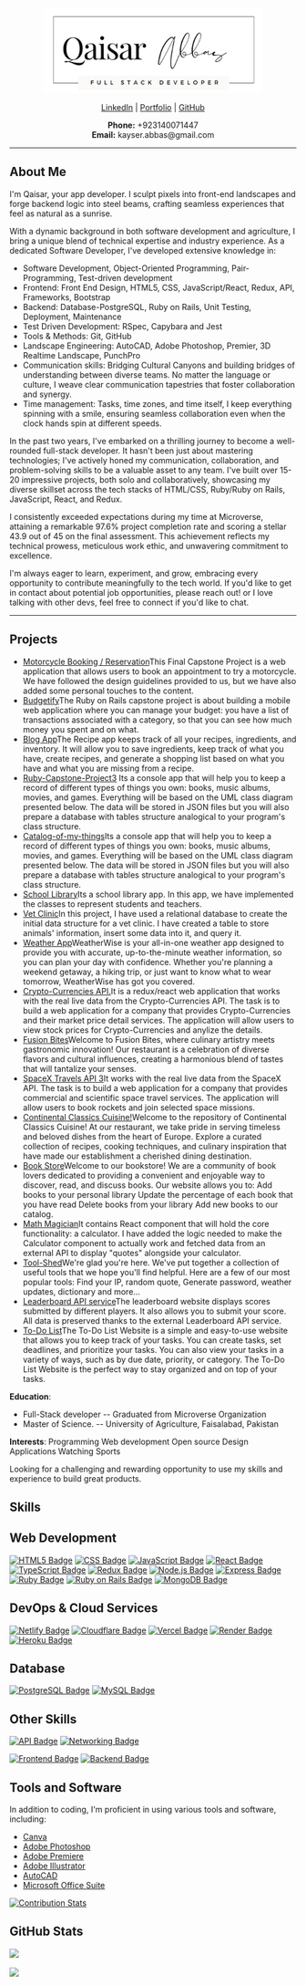 <p align="center">
  <img src="https://github.com/Kaiserabbas/Qaisar-Abbas-Portfolio/raw/main/Images/KAISER-2.png" alt="Your Logo" height="150">
</p>

<p align="center">
  <a href="https://www.linkedin.com/in/kaisar-abbas">LinkedIn</a> |
  <a href="https://https://qaisar-abbas-portfolio.vercel.app/">Portfolio</a> |
  <a href="https://github.com/Kaiserabbas">GitHub</a>
</p>

<p align="center">
  <strong>Phone:</strong> +923140071447 <br>
  <strong>Email:</strong> kayser.abbas@gmail.com
</p>

<hr>

<h2>About Me</h2>

<p>
  I'm Qaisar, your app developer. I sculpt pixels into front-end landscapes and forge backend logic into steel beams, crafting seamless experiences that feel as natural as a sunrise.
</p>

<p>
  With a dynamic background in both software development and agriculture, I bring a unique blend of technical expertise and industry experience. As a dedicated Software Developer, I've developed extensive knowledge in:
</p>

<ul>
  <li>Software Development, Object-Oriented Programming, Pair-Programming, Test-driven development</li>
  <li>Frontend: Front End Design, HTML5, CSS, JavaScript/React, Redux, API, Frameworks, Bootstrap</li>
  <li>Backend: Database-PostgreSQL, Ruby on Rails, Unit Testing, Deployment, Maintenance</li>
  <li>Test Driven Development: RSpec, Capybara and Jest</li>
  <li>Tools & Methods: Git, GitHub</li>
  <li>Landscape Engineering: AutoCAD, Adobe Photoshop, Premier, 3D Realtime Landscape, PunchPro</li>
  <li>Communication skills: Bridging Cultural Canyons and building bridges of understanding between diverse teams. No matter the language or culture, I weave clear communication tapestries that foster collaboration and synergy.</li>
  <li>Time management: Tasks, time zones, and time itself, I keep everything spinning with a smile, ensuring seamless collaboration even when the clock hands spin at different speeds.</li>
</ul>

<p>
  In the past two years, I've embarked on a thrilling journey to become a well-rounded full-stack developer. It hasn't been just about mastering technologies; I've actively honed my communication, collaboration, and problem-solving skills to be a valuable asset to any team. I've built over 15-20 impressive projects, both solo and collaboratively, showcasing my diverse skillset across the tech stacks of HTML/CSS, Ruby/Ruby on Rails, JavaScript, React, and Redux.
</p>

<p>
  I consistently exceeded expectations during my time at Microverse, attaining a remarkable 97.6% project completion rate and scoring a stellar 43.9 out of 45 on the final assessment. This achievement reflects my technical prowess, meticulous work ethic, and unwavering commitment to excellence.
</p>

<p>
  I'm always eager to learn, experiment, and grow, embracing every opportunity to contribute meaningfully to the tech world. If you'd like to get in contact about potential job opportunities, please reach out! or I love talking with other devs, feel free to connect if you'd like to chat.
</p>

<hr>

<h2>Projects</h2>

<ul>
<li><a href="https://github.com/Kaiserabbas/motorcycle_booking_front_end">Motorcycle Booking / Reservation</a>This Final Capstone Project is a web application that allows users to book an appointment to try a motorcycle. We have followed the design guidelines provided to us, but we have also added some personal touches to the content.
</li>
<li><a href="https://github.com/Kaiserabbas/Budgetify">Budgetify</a>The Ruby on Rails capstone project is about building a mobile web application where you can manage your budget: you have a list of transactions associated with a category, so that you can see how much money you spent and on what.
</li>
<li><a href="https://github.com/Kaiserabbas/food_recipe">Blog App</a>The Recipe app keeps track of all your recipes, ingredients, and inventory. It will allow you to save ingredients, keep track of what you have, create recipes, and generate a shopping list based on what you have and what you are missing from a recipe.
</li>
<li><a href="https://github.com/Kaiserabbas/ruby-group-capstone">Ruby-Capstone-Project3</a> Its a console app that will help you to keep a record of different types of things you own: books, music albums, movies, and games. Everything will be based on the UML class diagram presented below. The data will be stored in JSON files but you will also prepare a database with tables structure analogical to your program's class structure.
</li>
<li><a href="https://github.com/Kaiserabbas/Catalog-of-my-things">Catalog-of-my-things</a>Its a console app that will help you to keep a record of different types of things you own: books, music albums, movies, and games. Everything will be based on the UML class diagram presented below. The data will be stored in JSON files but you will also prepare a database with tables structure analogical to your program's class structure.
</li>
<li><a href="https://github.com/Kaiserabbas/school_library">School Library</a>Its a school library app. In this app, we have implemented the classes to represent students and teachers.
</li>
<li><a href="https://github.com/Kaiserabbas/vet_clinic">Vet Clinic</a>In this project, I have used a relational database to create the initial data structure for a vet clinic. I have created a table to store animals' information, insert some data into it, and query it.
</li>
<li><a href="https://github.com/Kaiserabbas/WeatherApp">Weather App</a>WeatherWise is your all-in-one weather app designed to provide you with accurate, up-to-the-minute weather information, so you can plan your day with confidence. Whether you're planning a weekend getaway, a hiking trip, or just want to know what to wear tomorrow, WeatherWise has got you covered.
</li>
<li><a href="https://github.com/Kaiserabbas/crypto-currencies">Crypto-Currencies API.</a>It is a redux/react web application that works with the real live data from the Crypto-Currencies API. The task is to build a web application for a company that provides Crypto-Currencies and their market price detail services. The application will allow users to view stock prices for Crypto-Currencies and anylize the details.
</li>
<li><a href="https://github.com/Kaiserabbas/Fusion-Bites">Fusion Bites</a>Welcome to Fusion Bites, where culinary artistry meets gastronomic innovation! Our restaurant is a celebration of diverse flavors and cultural influences, creating a harmonious blend of tastes that will tantalize your senses.
</li>
<li><a href="https://github.com/Kaiserabbas/Space-Travelers-Hub">SpaceX Travels API 3</a>It works with the real live data from the SpaceX API. The task is to build a web application for a company that provides commercial and scientific space travel services. The application will allow users to book rockets and join selected space missions.
</li>
<li><a href="https://github.com/Kaiserabbas/continental--cuisine">Continental Classics Cuisine!</a>Welcome to the repository of Continental Classics Cuisine! At our restaurant, we take pride in serving timeless and beloved dishes from the heart of Europe. Explore a curated collection of recipes, cooking techniques, and culinary inspiration that have made our establishment a cherished dining destination.
</li>
<li><a href="https://github.com/Kaiserabbas/bookstore">Book Store</a>Welcome to our bookstore! We are a community of book lovers dedicated to providing a convenient and enjoyable way to discover, read, and discuss books. Our website allows you to: Add books to your personal library Update the percentage of each book that you have read Delete books from your library Add new books to our catalog.
</li>
<li><a href="https://github.com/Kaiserabbas/math-magician">Math Magician</a>It contains React component that will hold the core functionality: a calculator. I have added the logic needed to make the Calculator component to actually work and fetched data from an external API to display "quotes" alongside your calculator.
</li>
<li><a href="https://github.com/Kaiserabbas/Tool-Shed">Tool-Shed</a>We're glad you're here. We've put together a collection of useful tools that we hope you'll find helpful. Here are a few of our most popular tools: Find your IP, random quote, Generate password, weather updates, dictionary and more...
</li>
<li><a href="https://github.com/Kaiserabbas/leaderboard">Leaderboard API service</a>The leaderboard website displays scores submitted by different players. It also allows you to submit your score. All data is preserved thanks to the external Leaderboard API service.
</li>
<li><a href="https://github.com/Kaiserabbas/myday-todo">To-Do List</a>The To-Do List Website is a simple and easy-to-use website that allows you to keep track of your tasks. You can create tasks, set deadlines, and prioritize your tasks. You can also view your tasks in a variety of ways, such as by due date, priority, or category. The To-Do List Website is the perfect way to stay organized and on top of your tasks.
</li>
</ul>

**Education**:
- Full-Stack developer 
-- Graduated from Microverse Organization 
- Master of Science.
-- University of Agriculture, Faisalabad, Pakistan

**Interests**:
Programming
Web development
Open source
Design Applications
Watching Sports

Looking for a challenging and rewarding opportunity to use my skills and experience to build great products.

## Skills
<div>

## Web Development

[![HTML5 Badge](https://img.shields.io/badge/-HTML5-E34F26?logo=html5&logoColor=white)](https://html.spec.whatwg.org/)
[![CSS Badge](https://img.shields.io/badge/-CSS-1572B6?logo=css3&logoColor=white)](https://www.w3.org/Style/CSS/)
[![JavaScript Badge](https://img.shields.io/badge/-JavaScript-F7DF1E?logo=javascript&logoColor=black)](https://developer.mozilla.org/en-US/docs/Web/JavaScript)
[![React Badge](https://img.shields.io/badge/-React-61DAFB?logo=react&logoColor=black)](https://reactjs.org/)
[![TypeScript Badge](https://img.shields.io/badge/-TypeScript-3178C6?logo=typescript&logoColor=white)](https://www.typescriptlang.org/)
[![Redux Badge](https://img.shields.io/badge/-Redux-764ABC?logo=redux&logoColor=white)](https://redux.js.org/)
[![Node.js Badge](https://img.shields.io/badge/-Node.js-339933?logo=node.js&logoColor=white)](https://nodejs.org/)
[![Express Badge](https://img.shields.io/badge/-Express-000?logo=express&logoColor=white)](https://expressjs.com/)
[![Ruby Badge](https://img.shields.io/badge/-Ruby-CC342D?logo=ruby&logoColor=white)](https://www.ruby-lang.org/en/)
[![Ruby on Rails Badge](https://img.shields.io/badge/-Ruby_on_Rails-CC0000?logo=ruby-on-rails&logoColor=white)](https://rubyonrails.org/)
[![MongoDB Badge](https://img.shields.io/badge/-MongoDB-47A248?logo=mongodb&logoColor=white)](https://www.mongodb.com/)

## DevOps & Cloud Services

[![Netlify Badge](https://img.shields.io/badge/-Netlify-00C7B7?logo=netlify&logoColor=white)](https://www.netlify.com/)
[![Cloudflare Badge](https://img.shields.io/badge/-Cloudflare-F38020?logo=cloudflare&logoColor=white)](https://www.cloudflare.com/)
[![Vercel Badge](https://img.shields.io/badge/-Vercel-000000?logo=vercel&logoColor=white)](https://vercel.com/)
[![Render Badge](https://img.shields.io/badge/-Render-333?logo=render&logoColor=white)](https://render.com/)
[![Heroku Badge](https://img.shields.io/badge/-Heroku-430098?logo=heroku&logoColor=white)](https://www.heroku.com/)

## Database

[![PostgreSQL Badge](https://img.shields.io/badge/-PostgreSQL-336791?logo=postgresql&logoColor=white)](https://www.postgresql.org/)
[![MySQL Badge](https://img.shields.io/badge/-MySQL-4479A1?logo=mysql&logoColor=white)](https://www.mysql.com/)

## Other Skills

[![API Badge](https://img.shields.io/badge/-API-0096D6?logo=api&logoColor=white)](https://en.wikipedia.org/wiki/Application_programming_interface)
[![Networking Badge](https://img.shields.io/badge/-Networking-008080?logo=network&logoColor=white)](https://en.wikipedia.org/wiki/Computer_network)


[![Frontend Badge](https://img.shields.io/badge/-Front%20End-42B983?logo=frontend&logoColor=white)](https://en.wikipedia.org/wiki/Front-end_web_development)
[![Backend Badge](https://img.shields.io/badge/-Back%20End-333?logo=backend&logoColor=white)](https://en.wikipedia.org/wiki/Back_end)
</div>

## Tools and Software

In addition to coding, I'm proficient in using various tools and software, including:

- [Canva](https://www.canva.com/)
- [Adobe Photoshop](https://www.adobe.com/products/photoshop.html)
- [Adobe Premiere](https://www.adobe.com/products/premiere.html)
- [Adobe Illustrator](https://www.adobe.com/products/illustrator.html)
- [AutoCAD](https://www.autodesk.com/products/autocad/overview)
- [Microsoft Office Suite](https://www.microsoft.com/en-us/microsoft-365/get-started-with-office-2019)

<div>

  [![Contribution Stats](https://github-contribution-stats.vercel.app/api/?username=kaiserabbas)](https://github.com/kaiserabbas/github-contribution-stats/)

</div>

## GitHub Stats

![](https://github-readme-stats.vercel.app/api/top-langs?username=Kaiserabbas&show_icons=true&locale=en&layout=compact&theme=light) <br/>

![](https://github-readme-streak-stats.herokuapp.com/?user=Kaiserabbas&theme=light&hide_border=false)<br/>

